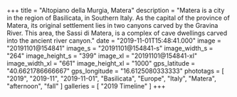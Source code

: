 +++
title = "Altopiano della Murgia, Matera"
description = "Matera is a city in the region of Basilicata, in Southern Italy. As the capital of the province of Matera, its original settlement lies in two canyons carved by the Gravina River. This area, the Sassi di Matera, is a complex of cave dwellings carved into the ancient river canyon."
date = "2019-11-01T15:48:41.000"
image = "20191101@154841"
image_s = "20191101@154841-s"
image_width_s = "264"
image_height_s = "399"
image_xl = "20191101@154841-xl"
image_width_xl = "661"
image_height_xl = "1000"
gps_latitude = "40.6621786666667"
gps_longitude = "16.6125080333333"
phototags = [ "2019", "2019-11", "2019-11-01", "Basilicata", "Europe", "Italy", "Matera", "afternoon", "fall" ]
galleries = [ "2019 Timeline" ]
+++
